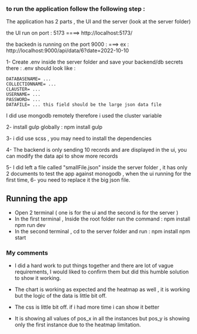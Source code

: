 

### to run the application follow the following step :

The application has 2 parts , the UI and the server (look at the server folder)

the UI run on port : 5173 ====> http://localhost:5173/

the backedn is running on the port 9000 : ===> ex :  http://localhost:9000/api/data/6?date=2022-10-10 


1- Create .env inside the server folder and save your backend/db secrets there :
.env should look like :
```
DATABASENAME= ...
COLLECTIONNAME= ... 
CLAUSTER= ...
USERNAME= ...
PASSWORD= ... 
DATAFILE= ... this field should be the large json data file 

```

I did use mongodb remotely therefore i used the cluster variable 

2- install gulp globally : npm install gulp 

3- i did use scss , you may need to install the dependencies 

4- The backend is only sending 10 records and are displayed in the ui, you can  modify the data api to show more records 

5- I did left a file called "smallFile.json" inside the server folder , it has only 2  documents to test the app against monogodb ,  when the ui running for the first time,
6- you need to replace it  the big json file.
## Running the app

- Open 2 terminal ( one is for the ui and the second is for the server ) 
- In the first terminal , Inside  the root folder run the command :
  npm install 
  npm run dev 
- In the second terminal , cd to the server folder and run :
  npm install 
  npm start 



### My comments 


- I did a hard work to put things together and there are lot of vague requirements,  I would liked to confirm them but 
did this humble solution to show it working.

- The chart is working as expected and the heatmap as well  , it is working but the logic of the data is little bit off.

- The css is little bit off. if i had more time i can show it better 

- It is showing all values of pos_x in all the instances but pos_y is showing only the first instance due to the heatmap 
limitation.
